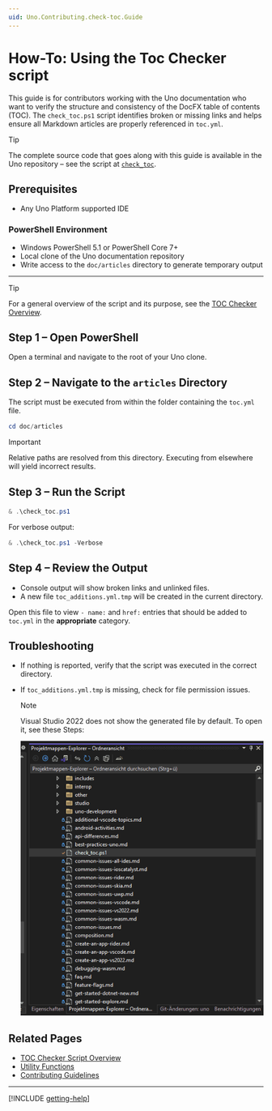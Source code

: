 ```yaml
---
uid: Uno.Contributing.check-toc.Guide
---
```


# How-To: Using the Toc Checker script

This guide is for contributors working with the Uno documentation who want to verify the structure and consistency of the DocFX table of contents (TOC). The `check_toc.ps1` script identifies broken or missing links and helps ensure all Markdown articles are properly referenced in `toc.yml`.

> [!TIP]
> The complete source code that goes along with this guide is available in the Uno repository – see the script at [`check_toc`](../check_toc.ps1).

## Prerequisites

- Any Uno Platform supported IDE

### PowerShell Environment

- Windows PowerShell 5.1 or PowerShell Core 7+
- Local clone of the Uno documentation repository
- Write access to the `doc/articles` directory to generate temporary output

---

> [!TIP]
> For a general overview of the script and its purpose, see the [TOC Checker Overview](xref:Uno.Contributing.check-toc.Overview).

## Step 1 – Open PowerShell

Open a terminal and navigate to the root of your Uno clone.

## Step 2 – Navigate to the `articles` Directory

The script must be executed from within the folder containing the `toc.yml` file.

```powershell
cd doc/articles
```

> [!IMPORTANT]
> Relative paths are resolved from this directory. Executing from elsewhere will yield incorrect results.

## Step 3 – Run the Script

```powershell
& .\check_toc.ps1
```

For verbose output:

```powershell
& .\check_toc.ps1 -Verbose
```

## Step 4 – Review the Output

- Console output will show broken links and unlinked files.
- A new file `toc_additions.yml.tmp` will be created in the current directory.

Open this file to view `- name:` and `href:` entries that should be added to `toc.yml` in the **appropriate** category.

## Troubleshooting

- If nothing is reported, verify that the script was executed in the correct directory.
- If `toc_additions.yml.tmp` is missing, check for file permission issues.

   > [!NOTE]
   > Visual Studio 2022 does not show the generated file by default.
   > To open it, see these Steps:
   >
   > ![check-toc-find-toc-additions](./assets/check-toc-find-toc-additions-file.gif)

## Related Pages

- [TOC Checker Script Overview](xref:Uno.Contributing.check-toc.Overview)
- [Utility Functions](xref:Uno.Contributing.check-toc.Utilities)
- [Contributing Guidelines](xref:Uno.Contributing.DocFx)

---

[!INCLUDE [getting-help](../includes/getting-help.md)]
